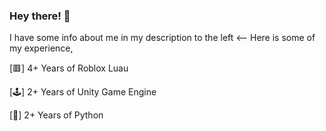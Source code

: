 ### Hey there! 👋

I have some info about me in my description to the left <--
Here is some of my experience,

[🟥] 4+ Years of Roblox Luau

[🕹️] 2+ Years of Unity Game Engine

[🐍] 2+ Years of Python

